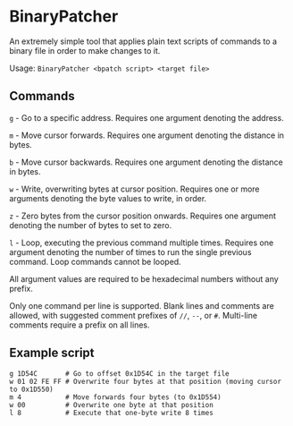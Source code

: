 # BinaryPatcher

An extremely simple tool that applies plain text scripts of commands to a binary file in order to make changes to it.

Usage: `BinaryPatcher <bpatch script> <target file>`

## Commands
`g` - Go to a specific address. Requires one argument denoting the address.

`m` - Move cursor forwards. Requires one argument denoting the distance in bytes.

`b` - Move cursor backwards. Requires one argument denoting the distance in bytes.

`w` - Write, overwriting bytes at cursor position. Requires one or more arguments denoting the byte values to write, in order.

`z` - Zero bytes from the cursor position onwards. Requires one argument denoting the number of bytes to set to zero.

`l` - Loop, executing the previous command multiple times. Requires one argument denoting the number of times to run the single previous command. Loop commands cannot be looped.

All argument values are required to be hexadecimal numbers without any prefix.

Only one command per line is supported. Blank lines and comments are allowed, with suggested comment prefixes of `//`, `--`, or `#`. Multi-line comments require a prefix on all lines.

## Example script
```
g 1D54C       # Go to offset 0x1D54C in the target file
w 01 02 FE FF # Overwrite four bytes at that position (moving cursor to 0x1D550)
m 4           # Move forwards four bytes (to 0x1D554)
w 00          # Overwrite one byte at that position
l 8           # Execute that one-byte write 8 times
```